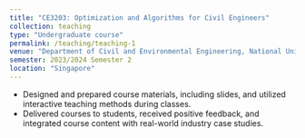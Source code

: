```yaml
---
title: "CE3203: Optimization and Algorithms for Civil Engineers"
collection: teaching
type: "Undergraduate course"
permalink: /teaching/teaching-1
venue: "Department of Civil and Environmental Engineering, National University of Singapore"
semester: 2023/2024 Semester 2
location: "Singapore"
---
```


*	Designed and prepared course materials, including slides, and utilized interactive teaching methods during classes.
*	Delivered courses to students, received positive feedback, and integrated course content with real-world industry case studies.
